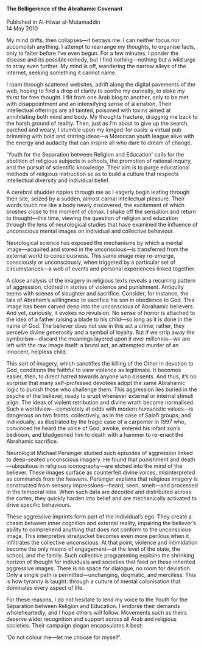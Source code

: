 <h4>The Belligerence of the Abrahamic Covenant</h4>


Published in Al-Hiwar al-Mutamaddin
<br>
14 May 2010


My mind drifts, then collapses—it betrays me. I can neither focus nor accomplish anything. I attempt to rearrange my thoughts, to organise facts, only to falter before I’ve even begun. For a few minutes, I ponder the disease and its possible remedy, but I find nothing—nothing but a wild urge to stray even further. My mind is off, wandering the narrow alleys of the internet, seeking something it cannot name.

I roam through scattered websites, adrift along the digital pavements of the web, hoping to find a drop of clarity to soothe my curiosity, to slake my thirst for free thought. I flit from one Arab blog to another, only to be met with disappointment and an intensifying sense of alienation. Their intellectual offerings are all tainted, poisoned with toxins aimed at annihilating both mind and body. My thoughts fracture, dragging me back to the harsh ground of reality. Then, just as I’m about to give up the search, parched and weary, I stumble upon my longed-for oasis: a virtual pub brimming with bold and stirring ideas—a Moroccan youth league alive with the energy and audacity that can inspire all who dare to dream of change.

'Youth for the Separation between Religion and Education' calls for the abolition of religious subjects in schools, the promotion of rational inquiry, and the pursuit of scientific knowledge. Their aim is to purge educational methods of religious instruction so as to build a culture that respects intellectual diversity and individual belief.

A cerebral shudder ripples through me as I eagerly begin leafing through their site, seized by a sudden, almost carnal intellectual pleasure. Their words touch me like a body newly discovered, the excitement of which brushes close to the moment of climax. I shake off the sensation and return to thought—this time, viewing the question of religion and education through the lens of neurological studies that have examined the influence of unconscious mental images on individual and collective behaviour.

Neurological science has exposed the mechanisms by which a mental image—acquired and stored in the unconscious—is transferred from the external world to consciousness. This same image may re-emerge, consciously or unconsciously, when triggered by a particular set of circumstances—a web of events and personal experiences linked together.

A close analysis of the imagery in religious texts reveals a recurring pattern of aggression, clothed in stories of violence and punishment. Antiquity teems with scenes of slaughter and sacrifice. Consider, for instance, the tale of Abraham’s willingness to sacrifice his son in obedience to God. This image has been carved deep into the unconscious of Abrahamic believers. And yet, curiously, it evokes no revulsion. No sense of horror is attached to the idea of a father raising a blade to his child—so long as it is done in the name of God. The believer does not see in this act a crime; rather, they perceive divine generosity and a symbol of loyalty. But if we strip away the symbolism—discard the meanings layered upon it over millennia—we are left with the raw image itself: a brutal act, an attempted murder of an innocent, helpless child.

This sort of imagery, which sanctifies the killing of the Other in devotion to God, conditions the faithful to view violence as legitimate. It becomes easier, then, to direct hatred towards anyone who dissents. And thus, it’s no surprise that many self-professed devotees adopt the same Abrahamic logic to punish those who challenge them. This aggression lies buried in the psyche of the believer, ready to erupt whenever external or internal stimuli align. The ideas of violent retribution and divine wrath become normalised. Such a worldview—completely at odds with modern humanistic values—is dangerous on two fronts: collectively, as in the case of Salafi groups; and individually, as illustrated by the tragic case of a carpenter in 1997 who, convinced he heard the voice of God, awoke, entered his infant son’s bedroom, and bludgeoned him to death with a hammer to re-enact the Abrahamic sacrifice.

Neurologist Michael Persinger studied such episodes of aggression linked to deep-seated unconscious imagery. He found that punishment and death—ubiquitous in religious iconography—are etched into the mind of the believer. These images surface as counterfeit divine voices, misinterpreted as commands from the heavens. Persinger explains that religious imagery is constructed from sensory impressions—heard, seen, smelt—and processed in the temporal lobe. When such data are decoded and distributed across the cortex, they quickly harden into belief and are mechanically activated to drive specific behaviours.

These aggressive imprints form part of the individual’s ego. They create a chasm between inner cognition and external reality, impairing the believer’s ability to comprehend anything that does not conform to the unconscious image. This interpretive straitjacket becomes even more perilous when it infiltrates the collective unconscious. At that point, violence and intimidation become the only means of engagement—at the level of the state, the school, and the family. Such collective programming explains the shrinking horizon of thought for individuals and societies that feed on these inherited aggressive images. There is no space for dialogue, no room for deviation. Only a single path is permitted—unchanging, dogmatic, and merciless. This is how tyranny is taught: through a culture of mental colonisation that dominates every aspect of life.

For these reasons, I do not hesitate to lend my voice to the Youth for the Separation between Religion and Education. I endorse their demands wholeheartedly, and I hope others will follow. Movements such as theirs deserve wider recognition and support across all Arab and religious societies. Their campaign slogan encapsulates it best:

'Do not colour me—let me choose for myself'.
